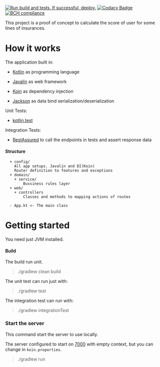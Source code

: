 [![Run build and tests. If successful, deploy.](https://github.com/Rudge/insurance-advisor-service/actions/workflows/build_test.yml/badge.svg)](https://github.com/Rudge/insurance-advisor-service/actions/workflows/build_test.yml)
[![Codacy Badge](https://api.codacy.com/project/badge/Grade/ce4d22c3f2c342638c92b4dc1e8ce955)](https://app.codacy.com/gh/Rudge/insurance-advisor-service?utm_source=github.com&utm_medium=referral&utm_content=Rudge/insurance-advisor-service&utm_campaign=Badge_Grade_Settings)
[![BCH compliance](https://bettercodehub.com/edge/badge/Rudge/insurance-advisor-service?branch=main)](https://bettercodehub.com/)

This project is a proof of concept to calculate the score of user for some lines of insurances.

# How it works

The application built in:

- [Kotlin](https://github.com/JetBrains/kotlin) as programming language

- [Javalin](https://github.com/tipsy/javalin) as web framework

- [Koin](https://github.com/InsertKoinIO/koin) as dependency injection

- [Jackson](https://github.com/FasterXML/jackson-module-kotlin) as data bind
  serialization/deserialization

Unit Tests:

- [kotlin.test](https://kotlinlang.org/api/latest/kotlin.test/)

Integration Tests:

- [RestAssured](https://rest-assured.io/) to call the endpoints in tests and assert response data

#### Structure

      + config/
        All app setups. Javalin and DI(Koin)
        Router definition to features and exceptions
      + domain/
        + service/
            Bussiness rules layer
      + web/
        + controllers
            Classes and methods to mapping actions of routes
        
      - App.kt <- The main class

# Getting started

You need just JVM installed.

#### Build

The build run unit.

> ./gradlew clean build

The unit test can run just with:

> ./gradlew test

The integration test can run with:

> ./gradlew integrationTest

### Start the server

This command start the server to use locally.

The server configured to start on [7000](http://localhost:7000/) with empty context, but you can
change in `koin.properties`.

> ./gradlew run